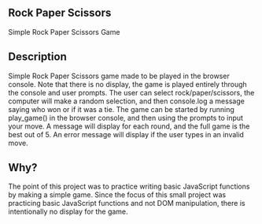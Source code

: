 ## Rock Paper Scissors
Simple Rock Paper Scissors Game

## Description
Simple Rock Paper Scissors game made to be played in the browser console. Note that there is no display, the game is played entirely through the console and user prompts. The user can select rock/paper/scissors, the computer will make a random selection, and then console.log a message saying who won or if it was a tie. The game can be started by running play_game() in the browser console, and then using the prompts to input your move. A message will display for each round, and the full game is the best out of 5. An error message will display if the user types in an invalid move.

## Why?
The point of this project was to practice writing basic JavaScript functions by making a simple game. Since the focus of this small project was practicing basic JavaScript functions and not DOM manipulation, there is intentionally no display for the game. 
